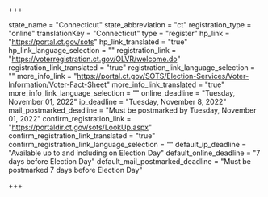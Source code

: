 +++

state_name = "Connecticut"
state_abbreviation = "ct"
registration_type = "online"
translationKey = "Connecticut"
type = "register"
hp_link = "https://portal.ct.gov/sots"
hp_link_translated = "true"
hp_link_language_selection = ""
registration_link = "https://voterregistration.ct.gov/OLVR/welcome.do"
registration_link_translated = "true"
registration_link_language_selection = ""
more_info_link = "https://portal.ct.gov/SOTS/Election-Services/Voter-Information/Voter-Fact-Sheet"
more_info_link_translated = "true"
more_info_link_language_selection = ""
online_deadline = "Tuesday, November 01, 2022"
ip_deadline = "Tuesday, November 8, 2022"
mail_postmarked_deadline = "Must be postmarked by Tuesday, November 01, 2022"
confirm_registration_link = "https://portaldir.ct.gov/sots/LookUp.aspx"
confirm_registration_link_translated = "true"
confirm_registration_link_language_selection = ""
default_ip_deadline = "Available up to and including on Election Day"
default_online_deadline = "7 days before Election Day"
default_mail_postmarked_deadline = "Must be postmarked 7 days before Election Day"

+++